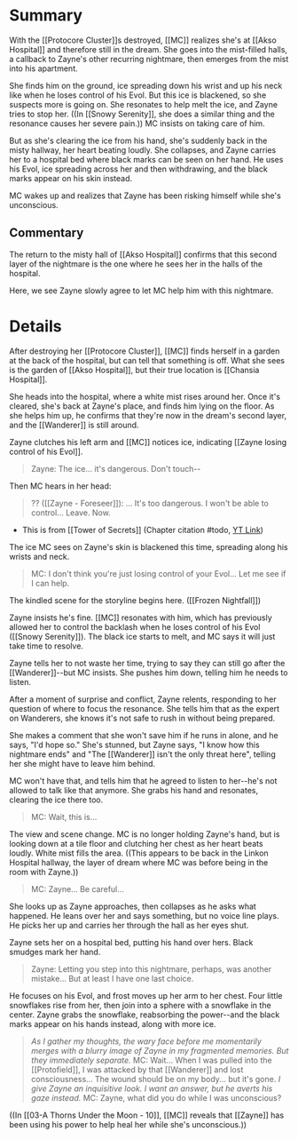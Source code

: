 # Summary
With the [[Protocore Cluster]]s destroyed, [[MC]] realizes she's at [[Akso Hospital]] and therefore still in the dream. She goes into the mist-filled halls, a callback to Zayne's other recurring nightmare, then emerges from the mist into his apartment.

She finds him on the ground, ice spreading down his wrist and up his neck like when he loses control of his Evol. But this ice is blackened, so she suspects more is going on. She resonates to help melt the ice, and Zayne tries to stop her. ((In [[Snowy Serenity]], she does a similar thing and the resonance causes her severe pain.)) MC insists on taking care of him.

But as she's clearing the ice from his hand, she's suddenly back in the misty hallway, her heart beating loudly. She collapses, and Zayne carries her to a hospital bed where black marks can be seen on her hand. He uses his Evol, ice spreading across her and then withdrawing, and the black marks appear on his skin instead.

MC wakes up and realizes that Zayne has been risking himself while she's unconscious.

## Commentary
The return to the misty hall of [[Akso Hospital]] confirms that this second layer of the nightmare is the one where he sees her in the halls of the hospital.

Here, we see Zayne slowly agree to let MC help him with this nightmare.

# Details

After destroying her [[Protocore Cluster]], [[MC]] finds herself in a garden at the back of the hospital, but can tell that something is off. What she sees is the garden of [[Akso Hospital]], but their true location is [[Chansia Hospital]].

She heads into the hospital, where a white mist rises around her. Once it's cleared, she's back at Zayne's place, and finds him lying on the floor. As she helps him up, he confirms that they're now in the dream's second layer, and the [[Wanderer]] is still around.

Zayne clutches his left arm and [[MC]] notices ice, indicating [[Zayne losing control of his Evol]].

> Zayne: The ice... it's dangerous. Don't touch--

Then MC hears in her head:
> ?? ([[Zayne - Foreseer]]): ... It's too dangerous. I won't be able to control... Leave. Now.
* This is from [[Tower of Secrets]] (Chapter citation #todo, [YT Link](https://youtu.be/tExj8mpN_YQ?si=1MWQq4zSvZ73TUEy&t=2396))

The ice MC sees on Zayne's skin is blackened this time, spreading along his wrists and neck.
> MC: I don't think you're just losing control of your Evol... Let me see if I can help.

The kindled scene for the storyline begins here. ([[Frozen Nightfall]])

Zayne insists he's fine. [[MC]] resonates with him, which has previously allowed her to control the backlash when he loses control of his Evol ([[Snowy Serenity]]). The black ice starts to melt, and MC says it will just take time to resolve.

Zayne tells her to not waste her time, trying to say they can still go after the [[Wanderer]]--but MC insists. She pushes him down, telling him he needs to listen.

After a moment of surprise and conflict, Zayne relents, responding to her question of where to focus the resonance. She tells him that as the expert on Wanderers, she knows it's not safe to rush in without being prepared. 

She makes a comment that she won't save him if he runs in alone, and he says, "I'd hope so." She's stunned, but Zayne says, "I know how this nightmare ends" and "The [[Wanderer]] isn't the only threat here", telling her she might have to leave him behind.

MC won't have that, and tells him that he agreed to listen to her--he's not allowed to talk like that anymore. She grabs his hand and resonates, clearing the ice there too.

> MC: Wait, this is...

The view and scene change. MC is no longer holding Zayne's hand, but is looking down at a tile floor and clutching her chest as her heart beats loudly. White mist fills the area. ((This appears to be back in the Linkon Hospital hallway, the layer of dream where MC was before being in the room with Zayne.))
> MC: Zayne... Be careful...

She looks up as Zayne approaches, then collapses as he asks what happened. He leans over her and says something, but no voice line plays. He picks her up and carries her through the hall as her eyes shut. 

Zayne sets her on a hospital bed, putting his hand over hers. Black smudges mark her hand.
> Zayne: Letting you step into this nightmare, perhaps, was another mistake... But at least I have one last choice.

He focuses on his Evol, and frost moves up her arm to her chest. Four little snowflakes rise from her, then join into a sphere with a snowflake in the center. Zayne grabs the snowflake, reabsorbing the power--and the black marks appear on his hands instead, along with more ice.

> *As I gather my thoughts, the wary face before me momentarily merges with a blurry image of Zayne in my fragmented memories. But they immediately separate.*
> MC: Wait... When I was pulled into the [[Protofield]], I was attacked by that [[Wanderer]] and lost consciousness... The wound should be on my body... but it's gone.
> *I give Zayne an inquisitive look. I want an answer, but he averts his gaze instead.*
> MC: Zayne, what did you do while I was unconscious?

((In [[03-A Thorns Under the Moon - 10]], [[MC]] reveals that [[Zayne]] has been using his power to help heal her while she's unconscious.))




